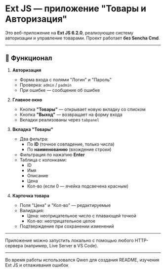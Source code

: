 # Ext JS — приложение "Товары и Авторизация"

Это веб-приложение на **Ext JS 6.2.0**, реализующее систему авторизации и управление товарами. Проект работает **без Sencha Cmd**.

---

## 🎯 Функционал

1. **Авторизация**
   - Форма входа с полями "Логин" и "Пароль"
   - Проверка: `admin` / `padmin`
   - При ошибке — сообщение об ошибке

2. **Главное окно**
   - Кнопка **"Товары"** — открывает новую вкладку со списком
   - Кнопка **"Выход"** — возвращает на форму входа
   - Вкладки реализованы через `tabpanel`

3. **Вкладка "Товары"**
   - Два фильтра:
     - По **ID** (точное совпадение, только числа)
     - По **наименованию** (вхождение строки)
   - Фильтрация по нажатию **Enter**
   - Таблица с колонками:
     - ID
     - Имя
     - Описание
     - Цена
     - Кол-во (если 0 — ячейка подсвечена красным)

4. **Карточка товара**
   - Поля "Цена" и "Кол-во" — редактируемые
   - Валидация:
     - Цена: неотрицательное число с плавающей точкой
     - Кол-во: неотрицательное целое
   - Подтверждение при сохранении изменений

---

Приложение можно запустить локально с помощью любого HTTP-сервера (например, Live Server в VS Code).

---

Во время работы использовался Qwen для создания README, изучения Ext JS и отлаживания ошибок
